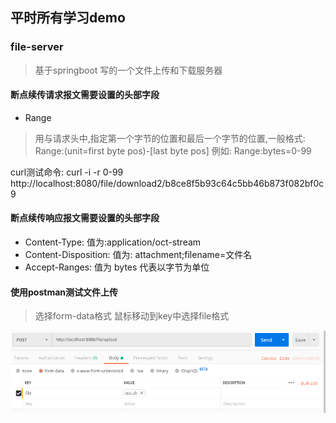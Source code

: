## 平时所有学习demo

### file-server

> 基于springboot 写的一个文件上传和下载服务器

#### 断点续传请求报文需要设置的头部字段

* Range
> 用与请求头中,指定第一个字节的位置和最后一个字节的位置,一般格式:
Range:(unit=first byte pos)-[last byte pos] 例如: Range:bytes=0-99

curl测试命令: curl -i -r 0-99 http://localhost:8080/file/download2/b8ce8f5b93c64c5bb46b873f082bf0c9


#### 断点续传响应报文需要设置的头部字段

* Content-Type: 值为:application/oct-stream
* Content-Disposition: 值为: attachment;filename=文件名
* Accept-Ranges: 值为 bytes 代表以字节为单位

#### 使用postman测试文件上传
> 选择form-data格式 鼠标移动到key中选择file格式

![](photo/postman-file.png)

